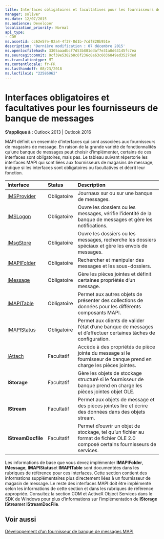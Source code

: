 ```yaml
---
title: Interfaces obligatoires et facultatives pour les fournisseurs de banque de messages
manager: soliver
ms.date: 12/07/2015
ms.audience: Developer
localization_priority: Normal
api_type:
- COM
ms.assetid: cc62e57e-82a4-4f37-8d1b-7cdf828b951e
description: 'Dernière modification : 07 décembre 2015'
ms.openlocfilehash: 3305aaadbcf7d53b801ddaf7e31a0d63145fc7ea
ms.sourcegitcommit: 0cf39e5382b8c6f236c8a63c6036849ed3527ded
ms.translationtype: MT
ms.contentlocale: fr-FR
ms.lasthandoff: 08/23/2018
ms.locfileid: "22586962"
---
```

# <a name="required-and-optional-interfaces-for-message-store-providers"></a>Interfaces obligatoires et facultatives pour les fournisseurs de banque de messages

 
  
**S’applique à** : Outlook 2013 | Outlook 2016 
  
MAPI définit un ensemble d’interfaces qui sont associées aux fournisseurs de magasins de message. En raison de la grande variété de fonctionnalités qu’une banque de messages peut choisir d’implémenter, certains de ces interfaces sont obligatoires, mais pas. Le tableau suivant répertorie les interfaces MAPI qui sont liées aux fournisseurs de magasins de message, indique si les interfaces sont obligatoires ou facultatives et décrit leur fonction.
  
|**Interface**|**Status**|**Description**|
|:-----|:-----|:-----|
|[IMSProvider](imsprovideriunknown.md) <br/> |Obligatoire  <br/> |Journaux sur ou sur une banque de messages.  <br/> |
|[IMSLogon](imslogoniunknown.md) <br/> |Obligatoire  <br/> |Ouvre les dossiers ou les messages, vérifie l’identité de la banque de messages et gère les notifications.  <br/> |
|[IMsgStore](imsgstoreimapiprop.md) <br/> |Obligatoire  <br/> |Ouvre les dossiers ou les messages, recherche les dossiers spéciaux et gère les envois de messages.  <br/> |
|[IMAPIFolder](imapifolderimapicontainer.md) <br/> |Obligatoire  <br/> |Rechercher et manipuler des messages et les sous-dossiers.  <br/> |
|[IMessage](imessageimapiprop.md) <br/> |Obligatoire  <br/> |Gère les pièces jointes et définit certaines propriétés d’un message.  <br/> |
|[IMAPITable](imapitableiunknown.md) <br/> |Obligatoire  <br/> |Permet aux autres objets de présenter des collections de données pour les différents composants MAPI.  <br/> |
|[IMAPIStatus](imapistatusimapiprop.md) <br/> |Obligatoire  <br/> |Permet aux clients de valider l’état d’une banque de messages et d’effectuer certaines tâches de configuration.  <br/> |
|[IAttach](iattachimapiprop.md) <br/> |Facultatif  <br/> |Accède à des propriétés de pièce jointe du message si le fournisseur de banque prend en charge les pièces jointes.  <br/> |
|**IStorage** <br/> |Facultatif  <br/> |Gère les objets de stockage structuré si le fournisseur de banque prend en charge les pièces jointes objet OLE.  <br/> |
|**IStream** <br/> |Facultatif  <br/> |Permet aux objets de message et des pièces jointes lire et écrire des données dans des objets stream.  <br/> |
|**IStreamDocfile** <br/> |Facultatif  <br/> |Permet d’ouvrir un objet de stockage, tel qu’un fichier au format de fichier OLE 2.0 composé certains fournisseurs de services.  <br/> |
   
Les informations de base que vous devez implémenter **IMAPIFolder**, **IMessage**, **IMAPIStatus**et **IMAPITable** sont documentées dans les rubriques de référence pour ces interfaces. Cette section contient des informations supplémentaires plus directement liées à un fournisseur de magasin de message. Le reste des interfaces MAPI doit être implémenté selon les informations de cette section et dans les rubriques de référence appropriée. Consultez la section COM et ActiveX Object Services dans le SDK de Windows pour plus d’informations sur l’implémentation de **IStorage** **IStream**et **IStreamDocFile**.
  
## <a name="see-also"></a>Voir aussi



[Développement d’un fournisseur de banque de messages MAPI](developing-a-mapi-message-store-provider.md)

